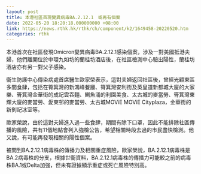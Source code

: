 ```yaml
---
layout: post
title: 本港社區首現變異病毒BA.2.12.1　或再有個案
date: 2022-05-20 18:20:18.000000000 +08:00
link: https://news.rthk.hk/rthk/ch/component/k2/1649458-20220520.htm
categories: rthk
---
```


本港首次在社區發現Omicron變異病毒BA.2.12.1感染個案，涉及一對美國抵港夫婦，他們離開位於中環九如坊的蘭桂坊酒店後，在社區檢測中心驗出陽性，蘭桂坊酒店亦有另一對父子感染。

衞生防護中心傳染病處首席醫生歐家榮表示，這對夫婦返回社區後，曾經光顧東區多間食肆，包括在筲箕灣的新鴻峰餐廳、筲箕灣安利街及英皇道新都城大廈的大家樂、筲箕灣金華街的成記雲吞麵、鰂魚涌的利園美食、太古城的麥當勞、筲箕灣東輝大廈的麥當勞、愛東邨的麥當勞、太古城MOViE MOViE Cityplaza，金華街的新釗記冰室等。

歐家榮說，由於這對夫婦進入過一些食肆，期間有除下口罩，因此不能排除社區傳播的風險，共有11個地點會列入強檢公告，希望相關時段去過的市民盡快檢測。他又說，有可能再發現相關的陽性個案。

被問到BA.2.12.1病毒株的傳播力及相關重症風險，歐家榮說，BA.2.12.1病毒株是BA.2病毒株的分支，根據世衞資料，BA.2.12.1病毒株的傳播力可能較之前的病毒株BA.1或Delta加強，但未有證據顯示重症或死亡風險特別高。
